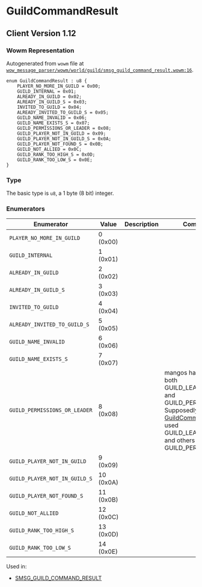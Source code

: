 # GuildCommandResult

## Client Version 1.12

### Wowm Representation

Autogenerated from `wowm` file at [`wow_message_parser/wowm/world/guild/smsg_guild_command_result.wowm:16`](https://github.com/gtker/wow_messages/tree/main/wow_message_parser/wowm/world/guild/smsg_guild_command_result.wowm#L16).

```rust,ignore
enum GuildCommandResult : u8 {
    PLAYER_NO_MORE_IN_GUILD = 0x00;
    GUILD_INTERNAL = 0x01;
    ALREADY_IN_GUILD = 0x02;
    ALREADY_IN_GUILD_S = 0x03;
    INVITED_TO_GUILD = 0x04;
    ALREADY_INVITED_TO_GUILD_S = 0x05;
    GUILD_NAME_INVALID = 0x06;
    GUILD_NAME_EXISTS_S = 0x07;
    GUILD_PERMISSIONS_OR_LEADER = 0x08;
    GUILD_PLAYER_NOT_IN_GUILD = 0x09;
    GUILD_PLAYER_NOT_IN_GUILD_S = 0x0A;
    GUILD_PLAYER_NOT_FOUND_S = 0x0B;
    GUILD_NOT_ALLIED = 0x0C;
    GUILD_RANK_TOO_HIGH_S = 0x0D;
    GUILD_RANK_TOO_LOW_S = 0x0E;
}
```
### Type
The basic type is `u8`, a 1 byte (8 bit) integer.
### Enumerators
| Enumerator | Value  | Description | Comment |
| --------- | -------- | ----------- | ------- |
| `PLAYER_NO_MORE_IN_GUILD` | 0 (0x00) |  |  |
| `GUILD_INTERNAL` | 1 (0x01) |  |  |
| `ALREADY_IN_GUILD` | 2 (0x02) |  |  |
| `ALREADY_IN_GUILD_S` | 3 (0x03) |  |  |
| `INVITED_TO_GUILD` | 4 (0x04) |  |  |
| `ALREADY_INVITED_TO_GUILD_S` | 5 (0x05) |  |  |
| `GUILD_NAME_INVALID` | 6 (0x06) |  |  |
| `GUILD_NAME_EXISTS_S` | 7 (0x07) |  |  |
| `GUILD_PERMISSIONS_OR_LEADER` | 8 (0x08) |  | mangos has 0x08 as both GUILD_LEADER_LEAVE and GUILD_PERMISSIONS.<br/>Supposedly the [GuildCommand](./guildcommand.md) QUIT used GUILD_LEADER_LEAVE and others used GUILD_PERMISSIONS |
| `GUILD_PLAYER_NOT_IN_GUILD` | 9 (0x09) |  |  |
| `GUILD_PLAYER_NOT_IN_GUILD_S` | 10 (0x0A) |  |  |
| `GUILD_PLAYER_NOT_FOUND_S` | 11 (0x0B) |  |  |
| `GUILD_NOT_ALLIED` | 12 (0x0C) |  |  |
| `GUILD_RANK_TOO_HIGH_S` | 13 (0x0D) |  |  |
| `GUILD_RANK_TOO_LOW_S` | 14 (0x0E) |  |  |

Used in:
* [SMSG_GUILD_COMMAND_RESULT](smsg_guild_command_result.md)

